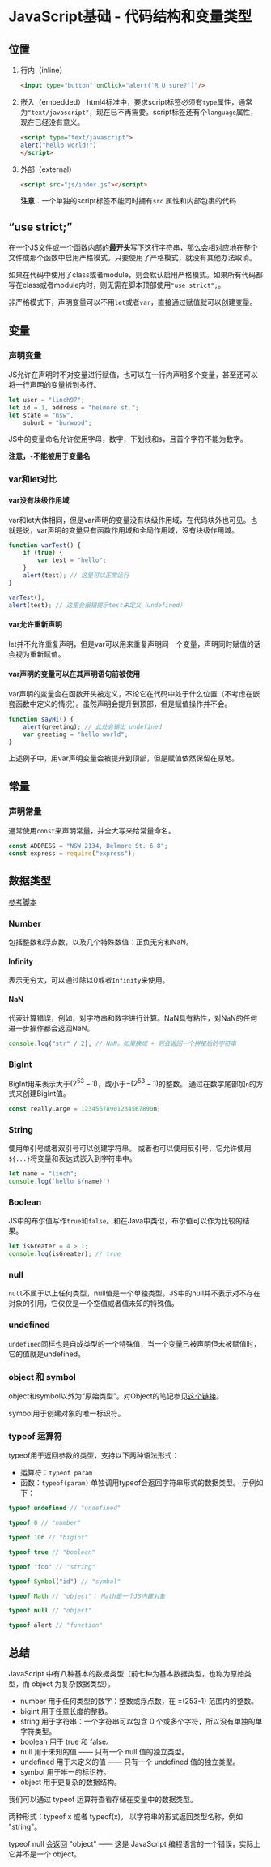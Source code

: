 # JavaScript基础 - 代码结构和变量类型
## 位置
1. 行内（inline）
   ```html
   <input type="button" onClick="alert('R U sure?')"/>
   ```
2. 嵌入（embedded）
    html4标准中，要求script标签必须有`type`属性，通常为`"text/javascript"`，现在已不再需要。script标签还有个`language`属性，现在已经没有意义。
    ```html
    <script type="text/javascript">
    alert("hello world!")
    </script>
    ```
3. 外部（external）
    ```html
    <script src="js/index.js"></script>
    ```
    **注意**：一个单独的script标签不能同时拥有`src` 属性和内部包裹的代码

## “use strict;”
在一个JS文件或一个函数内部的**最开头**写下这行字符串，那么会相对应地在整个文件或那个函数中启用严格模式。只要使用了严格模式，就没有其他办法取消。

如果在代码中使用了class或者module，则会默认启用严格模式。如果所有代码都写在class或者module内时，则无需在脚本顶部使用`"use strict";`。

非严格模式下，声明变量可以不用`let`或者`var`，直接通过赋值就可以创建变量。

## 变量
### 声明变量
JS允许在声明时不对变量进行赋值，也可以在一行内声明多个变量，甚至还可以将一行声明的变量拆到多行。
```js
let user = "linch97";
let id = 1, address = "belmore st.";
let state = "nsw",
    suburb = "burwood";
```

JS中的变量命名允许使用字母，数字，下划线和`$`，且首个字符不能为数字。

**注意，`-`不能被用于变量名**

### var和let对比
#### var没有块级作用域
var和let大体相同，但是var声明的变量没有块级作用域，在代码块外也可见。也就是说，var声明的变量只有函数作用域和全局作用域，没有块级作用域。
```js
function varTest() {
    if (true) {
        var test = "hello";
    }
    alert(test); // 这里可以正常运行
}

varTest();
alert(test); // 这里会报错提示test未定义（undefined）
```
#### var允许重新声明
let并不允许重复声明，但是var可以用来重复声明同一个变量，声明同时赋值的话会视为重新赋值。

#### var声明的变量可以在其声明语句前被使用
var声明的变量会在函数开头被定义，不论它在代码中处于什么位置（不考虑在嵌套函数中定义的情况）。虽然声明会提升到顶部，但是赋值操作并不会。
```js
function sayHi() {
    alert(greeting); // 此处会输出 undefined
    var greeting = "hello world";
}
```
上述例子中，用var声明变量会被提升到顶部，但是赋值依然保留在原地。

## 常量
### 声明常量
通常使用`const`来声明常量，并全大写来给常量命名。
```js
const ADDRESS = "NSW 2134, Belmore St. 6-8";
const express = require("express");
```

## 数据类型
[参考脚本](../../src/basics/basicTypes.js)
### Number
包括整数和浮点数，以及几个特殊数值：正负无穷和NaN。
#### Infinity
表示无穷大，可以通过除以0或者`Infinity`来使用。
#### NaN
代表计算错误，例如，对字符串和数字进行计算。NaN具有粘性，对NaN的任何进一步操作都会返回NaN。
```js
console.log("str" / 2); // NaN。如果换成 + 则会返回一个拼接后的字符串
```

### BigInt
BigInt用来表示大于$(2^{53}-1)$，或小于$-(2^{53}-1)$的整数。
通过在数字尾部加`n`的方式来创建BigInt值。
```js
const reallyLarge = 12345678901234567890n;
```
### String
使用单引号或者双引号可以创建字符串。
或者也可以使用反引号，它允许使用`${...}`将变量和表达式嵌入到字符串中。
```js
let name = "linch";
console.log(`hello ${name}`)
```

### Boolean
JS中的布尔值写作`true`和`false`。和在Java中类似，布尔值可以作为比较的结果。
```js
let isGreater = 4 > 1;
console.log(isGreater); // true
```

### null
`null`不属于以上任何类型，null值是一个单独类型。JS中的null并不表示对不存在对象的引用，它仅仅是一个空值或者值未知的特殊值。

### undefined
`undefined`同样也是自成类型的一个特殊值，当一个变量已被声明但未被赋值时，它的值就是undefined。

### object 和 symbol
object和symbol以外为“原始类型”。对Object的笔记参见[这个链接]()。

symbol用于创建对象的唯一标识符。

### typeof 运算符
typeof用于返回参数的类型，支持以下两种语法形式：
- 运算符：`typeof param`
- 函数：`typeof(param)`
单独调用typeof会返回字符串形式的数据类型。
示例如下：
```js
typeof undefined // "undefined"

typeof 0 // "number"

typeof 10n // "bigint"

typeof true // "boolean"

typeof "foo" // "string"

typeof Symbol("id") // "symbol"

typeof Math // "object"； Math是一个JS内建对象

typeof null // "object"

typeof alert // "function"
```

## 总结
JavaScript 中有八种基本的数据类型（前七种为基本数据类型，也称为原始类型，而 object 为复杂数据类型）。

- number 用于任何类型的数字：整数或浮点数，在 ±(253-1) 范围内的整数。
- bigint 用于任意长度的整数。
- string 用于字符串：一个字符串可以包含 0 个或多个字符，所以没有单独的单字符类型。
- boolean 用于 true 和 false。
- null 用于未知的值 —— 只有一个 null 值的独立类型。
- undefined 用于未定义的值 —— 只有一个 undefined 值的独立类型。
- symbol 用于唯一的标识符。
- object 用于更复杂的数据结构。

我们可以通过 typeof 运算符查看存储在变量中的数据类型。

两种形式：typeof x 或者 typeof(x)。
以字符串的形式返回类型名称，例如 "string"。

typeof null 会返回 "object" —— 这是 JavaScript 编程语言的一个错误，实际上它并不是一个 object。
